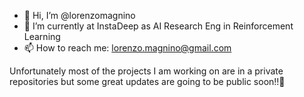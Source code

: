 - 👋 Hi, I’m @lorenzomagnino
- 🌱 I’m currently at InstaDeep as AI Research Eng in Reinforcement Learning
- 📫 How to reach me: lorenzo.magnino@gmail.com

Unfortunately most of the projects I am working on are in a private repositories but some great updates are going to be public soon!!🚀
<!---
lorenzomagnino/lorenzomagnino is a ✨ special ✨ repository because its `README.md` (this file) appears on your GitHub profile.
You can click the Preview link to take a look at your changes.

